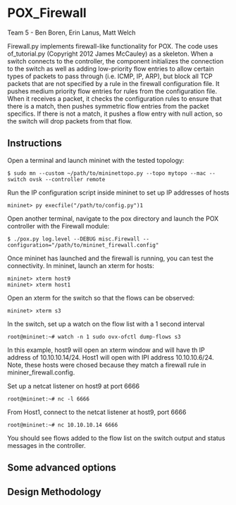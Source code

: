 POX_Firewall
============

Team 5 - Ben Boren, Erin Lanus, Matt Welch

Firewall.py implements firewall-like functionality for POX. The code uses
of_tutorial.py (Copyright 2012 James McCauley) as a skeleton. When a switch
connects to the controller, the component initializes the connection to the
switch as well as adding low-priority flow entries  to allow certain types
of packets to pass through (i.e. ICMP, IP, ARP), but block all TCP packets
that are not specified by a rule in the firewall configuration file. It
pushes medium priority flow entries for rules from the configuration file.
When it receives a packet, it checks the configuration rules to ensure that
there is a match, then pushes symmetric flow entries from the packet specifics.
If there is not a match, it pushes a flow entry with null action, so the switch
will drop packets from that flow.

Instructions
------------
Open a terminal and launch mininet with the tested topology:

	$ sudo mn --custom ~/path/to/mininettopo.py --topo mytopo --mac --switch ovsk --controller remote

Run the IP configuration script inside mininet to set up IP addresses of hosts

	mininet> py execfile("/path/to/config.py")1

Open another terminal, navigate to the pox directory and launch the POX controller with the Firewall module:

	$ ./pox.py log.level --DEBUG misc.Firewall --configuration="/path/to/mininet_firewall.config"

Once mininet has launched and the firewall is running, you can test the connectivity.
In mininet, launch an xterm for hosts:

	mininet> xterm host9
	mininet> xterm host1

Open an xterm for the switch so that the flows can be observed:

	mininet> xterm s3

In the switch, set up a watch on the flow list with a 1 second interval

	root@mininet:~# watch -n 1 sudo ovx-ofctl dump-flows s3

In this example, host9 will open an xterm window and will have th IP address of 10.10.10.14/24.
Host1 will open with IPI address 10.10.10.6/24.  Note, these hosts were chosed because they match
a firewall rule in mininer_firewall.config.

Set up a netcat listener on host9 at port 6666

	root@mininet:~# nc -l 6666

From Host1, connect to the netcat listener at host9, port 6666

	root@mininet:~# nc 10.10.10.14 6666

You should see flows added to the flow list on the switch output and status messages in the controller.

Some advanced options
---------------------

Design Methodology
------------------

